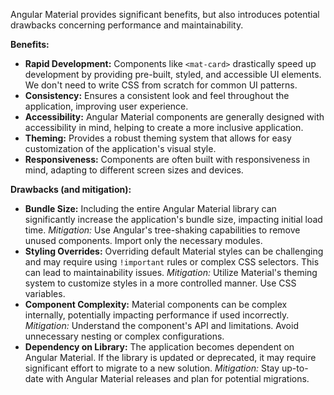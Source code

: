 Angular Material provides significant benefits, but also introduces potential drawbacks concerning performance and maintainability.

**Benefits:**

* **Rapid Development:** Components like `<mat-card>` drastically speed up development by providing pre-built, styled, and accessible UI elements.  We don't need to write CSS from scratch for common UI patterns.
* **Consistency:** Ensures a consistent look and feel throughout the application, improving user experience.
* **Accessibility:** Angular Material components are generally designed with accessibility in mind, helping to create a more inclusive application.
* **Theming:**  Provides a robust theming system that allows for easy customization of the application's visual style.
* **Responsiveness:**  Components are often built with responsiveness in mind, adapting to different screen sizes and devices.

**Drawbacks (and mitigation):**

* **Bundle Size:** Including the entire Angular Material library can significantly increase the application's bundle size, impacting initial load time. *Mitigation:* Use Angular's tree-shaking capabilities to remove unused components.  Import only the necessary modules.
* **Styling Overrides:** Overriding default Material styles can be challenging and may require using `!important` rules or complex CSS selectors.  This can lead to maintainability issues. *Mitigation:*  Utilize Material's theming system to customize styles in a more controlled manner. Use CSS variables.
* **Component Complexity:** Material components can be complex internally, potentially impacting performance if used incorrectly.  *Mitigation:*  Understand the component's API and limitations.  Avoid unnecessary nesting or complex configurations.
* **Dependency on Library:**  The application becomes dependent on Angular Material.  If the library is updated or deprecated, it may require significant effort to migrate to a new solution. *Mitigation:* Stay up-to-date with Angular Material releases and plan for potential migrations.